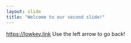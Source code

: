 ```yaml
---
layout: slide
title: "Welcome to our second slide!"
---
```

https://lowkey.link
Use the left arrow to go back!

